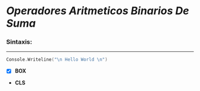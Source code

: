 # **_Operadores Aritmeticos Binarios De Suma_**

### **Sintaxis:**

___

```c
Console.Writeline("\n Hello World \n")
```

- [x] **BOX**
- **CLS**